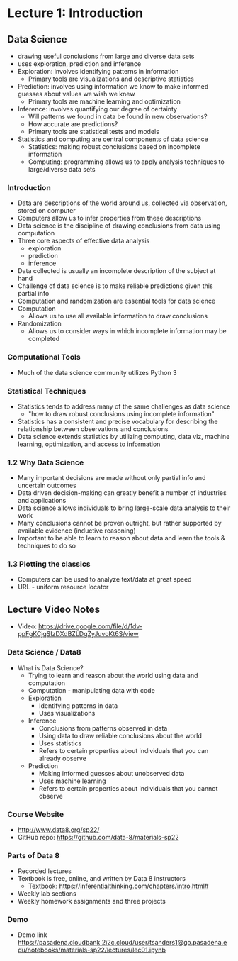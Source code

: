 # Lecture 1: Introduction

## Data Science
- drawing useful conclusions from large and diverse data sets
- uses exploration, prediction and inference
- Exploration: involves identifying patterns in information
  - Primary tools are visualizations and descriptive statistics
- Prediction: involves using information we know to make informed guesses about values we wish we knew
  - Primary tools are machine learning and optimization
- Inference: involves quantifying our degree of certainty
  - Will patterns we found in data be found in new observations?
  - How accurate are predictions?
  - Primary tools are statistical tests and models
- Statistics and computing are central components of data science
  - Statistics: making robust conclusions based on incomplete information
  - Computing: programming allows us to apply analysis techniques to large/diverse data sets
### Introduction
- Data are descriptions of the world around us, collected via observation, stored on computer
- Computers allow us to infer properties from these descriptions
- Data science is the discipline of drawing conclusions from data using computation
- Three core aspects of effective data analysis
  - exploration
  - prediction
  - inference
- Data collected is usually an incomplete description of the subject at hand
- Challenge of data science is to make reliable predictions given this partial info
- Computation and randomization are essential tools for data science
- Computation
  - Allows us to use all available information to draw conclusions
- Randomization
  - Allows us to consider ways in which incomplete information may be completed
### Computational Tools
- Much of the data science community utilizes Python 3
### Statistical Techniques
- Statistics tends to address many of the same challenges as data science
  - "how to draw robust conclusions using incomplete information"
- Statistics has a consistent and precise vocabulary for describing the relationship between observations and conclusions
- Data science extends statistics by utilizing computing, data viz, machine learning, optimization, and access to information
### 1.2 Why Data Science
- Many important decisions are made without only partial info and uncertain outcomes
- Data driven decision-making can greatly benefit a number of industries and applications
- Data science allows individuals to bring large-scale data analysis to their work
- Many conclusions cannot be proven outright, but rather supported by available evidence (inductive reasoning)
- Important to be able to learn to reason about data and learn the tools & techniques to do so
### 1.3 Plotting the classics
- Computers can be used to analyze text/data at great speed
- URL - uniform resource locator

## Lecture Video Notes
- Video: https://drive.google.com/file/d/1dv-ppFgKCjqSIzDXdBZLDgZyJuvoKt6S/view
### Data Science / Data8
- What is Data Science?
  - Trying to learn and reason about the world using data and computation
  - Computation - manipulating data with code
  - Exploration
    - Identifying patterns in data
    - Uses visualizations
  - Inference
    - Conclusions from patterns observed in data
    - Using data to draw reliable conclusions about the world
    - Uses statistics
    - Refers to certain properties about individuals that you can already observe
  - Prediction
    - Making informed guesses about unobserved data
    - Uses machine learning
    - Refers to certain properties about individuals that you cannot observe
### Course Website
- http://www.data8.org/sp22/
- GitHub repo: https://github.com/data-8/materials-sp22
### Parts of Data 8
- Recorded lectures
- Textbook is free, online, and written by Data 8 instructors
  - Textbook: https://inferentialthinking.com/chapters/intro.html#
- Weekly lab sections
- Weekly homework assignments and three projects
### Demo
- Demo link https://pasadena.cloudbank.2i2c.cloud/user/tsanders1@go.pasadena.edu/notebooks/materials-sp22/lectures/lec01.ipynb

